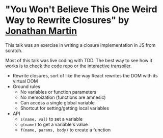 # "You Won't Believe This One Weird Way to Rewrite Closures" by [Jonathan Martin](https://twitter.com/nybblr)

This talk was an exercise in writing a closure implementation in JS from scratch.

Most of this talk was live coding with TDD. The best way to see how it works is to check the [code repo](https://github.com/nybblr/closures) or the [interactive transpiler](http://nybblr.com/closures/).

* Rewrite closures, sort of like the way React rewrites the DOM with its virtual DOM
* Ground rules
  * No variables or function parameters
  * No memoization (functions are amnesic)
  * Can access a single global variable
  * Shortcut for setting/getting local variables
* API
  * `s(name, val)` to set a variable
  * `g(name)` to get a variable's value
  * `f(name, params, body)` to create a function
